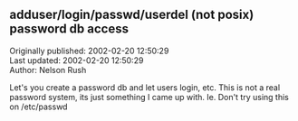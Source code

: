 ## adduser/login/passwd/userdel (not posix) password db access  
Originally published: 2002-02-20 12:50:29  
Last updated: 2002-02-20 12:50:29  
Author: Nelson Rush  
  
Let's you create a password db and let users login, etc.
This is not a real password system, its just something I came up with.
Ie. Don't try using this on /etc/passwd